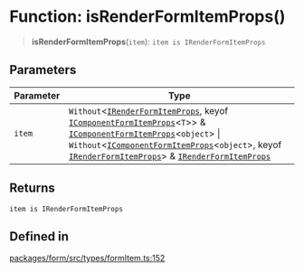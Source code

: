 # Function: isRenderFormItemProps()

> **isRenderFormItemProps**(`item`): `item is IRenderFormItemProps`

## Parameters

| Parameter | Type |
| ------ | ------ |
| `item` | `Without`\<[`IRenderFormItemProps`](../interfaces/IRenderFormItemProps.md), keyof [`IComponentFormItemProps`](../interfaces/IComponentFormItemProps.md)\<`T`\>\> & [`IComponentFormItemProps`](../interfaces/IComponentFormItemProps.md)\<`object`\> \| `Without`\<[`IComponentFormItemProps`](../interfaces/IComponentFormItemProps.md)\<`object`\>, keyof [`IRenderFormItemProps`](../interfaces/IRenderFormItemProps.md)\> & [`IRenderFormItemProps`](../interfaces/IRenderFormItemProps.md) |

## Returns

`item is IRenderFormItemProps`

## Defined in

[packages/form/src/types/formItem.ts:152](https://github.com/XiaoPiHong/xph-crud/blob/4f1a30dcf95acc1b0b790144a16f551c2adfa643/packages/form/src/types/formItem.ts#L152)
